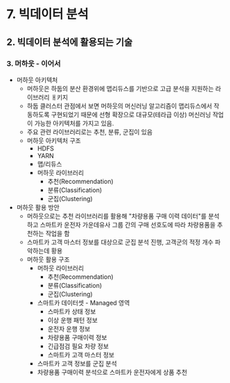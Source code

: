 # 7. 빅데이터 분석
## 2. 빅데이터 분석에 활용되는 기술
### 3. 머하웃 - 이어서
- 머하웃 아키텍처
  - 머하웃은 하둡의 분산 환경위에 맵리듀스를 기반으로 고급 분석을 지원하는 라이브러리 ㅐ키지
  - 하둡 클러스터 관점에서 보면 머하웃의 머신러닝 알고리즘이 맵리듀스에서 작동하도록 구현되었기 때문에 선형 확장으로 대규모(테라급 이상) 머신러닝 작업이 가능한 아키텍처를 가지고 있음.
  - 주요 관련 라이브러리로는 추천, 분류, 군집이 있음
  - 머하웃 아키텍처 구조
    - HDFS
    - YARN
    - 맵/리듀스
    - 머하웃 라이브러리
      - 추천(Recommendation)
      - 분류(Classification)
      - 군집(Clustering)
- 머하웃 활용 방안
  - 머하웃으로는 추천 라이브러리를 활용해 "차량용품 구매 이력 데이터"를 분석하고 스마트카 운전자 가운데유사 그룹 간의 구매 선호도에 따라 차량용품을 추천하는 작업을 함
  - 스마트카 고객 마스터 정보를 대상으로 군집 분석 진행, 고객군의 적정 개수 파악하는데 황용
  - 머하웃 활용 구조
    - 머하웃 라이브러리 
      - 추천(Recommendation)
      - 분류(Classification)
      - 군집(Clustering)
    - 스마트카 데이터셋 - Managed 영역
      - 스마트카 상태 정보
      - 이상 운행 패턴 정보
      - 운전자 운행 정보
      - 차량용품 구매이력 정보
      - 긴급점검 필요 차량 정보
      - 스마트카 고객 마스터 정보
    - 스마트카 고객 정보를 군집 분석
    - 차량용품 구매이력 분석으로 스마트카 운전자에게 상품 추천
